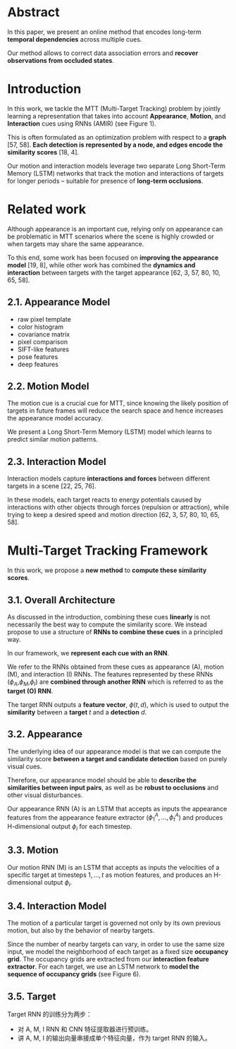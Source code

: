 # Abstract

In this paper, we present an online method that encodes long-term **temporal dependencies** across multiple cues.

Our method allows to correct data association errors and **recover observations from occluded states**.

# Introduction

In this work, we tackle the MTT (Multi-Target Tracking) problem by jointly learning a representation that takes  into account **Appearance**, **Motion**, and **Interaction** cues using RNNs (AMIR) (see Figure 1).

This is often formulated as an optimization problem with respect to a **graph** [57, 58]. **Each detection is represented by a node, and edges encode the similarity scores** [18, 4].

Our motion and interaction models leverage two separate Long Short-Term  Memory (LSTM) networks that track the motion and interactions of targets for longer periods – suitable for presence of **long-term occlusions**.

# Related work

Although appearance is an important cue, relying only on appearance can be problematic in MTT scenarios where the scene is highly crowded or when targets may share the same appearance.

To this end,  some work has been focused on **improving the appearance model** [19, 8], while other work has combined the **dynamics and interaction** between targets with the target appearance  [62, 3, 57, 80, 10, 65, 58].

## 2.1. Appearance Model

- raw pixel template
- color histogram
- covariance matrix
- pixel comparison
- SIFT-like features
- pose features
- deep features

## 2.2. Motion Model

The motion cue is a crucial cue for MTT, since knowing the likely position of targets in future frames will reduce the search space and hence increases the appearance model accuracy.

We present a Long Short-Term Memory (LSTM) model which learns to predict similar motion patterns.

## 2.3. Interaction Model

Interaction models capture **interactions and forces** between different targets in a scene [22, 25, 76].

In these models, each target reacts to energy potentials caused by interactions with other objects through forces (repulsion or attraction),  while trying to keep a desired speed and motion direction  [62, 3, 57, 80, 10, 65, 58].

# Multi-Target Tracking Framework

In this work, we propose a **new method** to **compute these similarity scores**.

## 3.1. Overall Architecture

As discussed in the introduction, combining these cues **linearly** is not necessarily the best way to compute the similarity score. We instead propose to use a structure of **RNNs to combine these cues** in a principled way.

In our framework, we **represent each cue with an RNN**.

We refer to the RNNs obtained from these cues as appearance (A), motion (M), and interaction (I) RNNs. The features represented by these RNNs ($\phi_{A}$,$\phi_{M}$,$\phi_{I}$) are **combined through another RNN** which is referred to as the **target (O) RNN**.

The target RNN outputs a **feature vector**, $\phi(t,d)$, which is used to output the **similarity** between a **target** $t$ and a **detection** $d$.

## 3.2. Appearance

The underlying idea of our appearance model is that we can compute the similarity score **between a target and candidate detection** based on purely visual cues.

Therefore, our appearance model should be able to **describe the similarities between input pairs**, as well  as be **robust to occlusions** and other visual disturbances.

Our appearance RNN (A) is an LSTM that accepts as inputs the appearance features from the appearance feature extractor ($\phi_{1}^{A}, ..., \phi_{t}^{A}$) and produces H-dimensional output $\phi_{i}$ for each timestep.

## 3.3. Motion

Our motion RNN (M) is an LSTM that accepts as inputs the velocities of a specific target at timesteps $1, ..., t$ as motion features, and produces an H-dimensional output $\phi_{i}$.

## 3.4. Interaction Model

The motion of a particular target is governed not only by its own previous motion, but also by the behavior of nearby  targets.

Since the number of nearby targets can vary, in order to use the same size input, we model the neighborhood of each target as a fixed size **occupancy grid**. The occupancy grids are extracted from our **interaction feature extractor**. For each target, we use an LSTM network to **model the sequence of occupancy grids**  (see Figure 6).

## 3.5. Target

Target RNN 的训练分为两步：

- 对 A, M, I RNN 和 CNN 特征提取器进行预训练。
- 讲 A, M, I 的输出向量串接成单个特征向量，作为 target RNN 的输入。